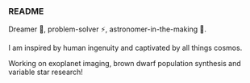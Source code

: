 ### README
Dreamer 🤔, problem-solver ⚡, astronomer-in-the-making 🔭. 

I am inspired by human ingenuity and captivated by all things cosmos. 

Working on exoplanet imaging, brown dwarf population synthesis and variable star research!

<!--
**cosmicoder/cosmicoder** is a ✨ _special_ ✨ repository because its `README.md` (this file) appears on your GitHub profile.

Here are some ideas to get you started:

- 🔭 I’m currently working on ...
- 🌱 I’m currently learning ...
- 👯 I’m looking to collaborate on ...
- 🤔 I’m looking for help with ...
- 💬 Ask me about ...
- 📫 How to reach me: ...
- 😄 Pronouns: ...
- ⚡ Fun fact: ...
-->
